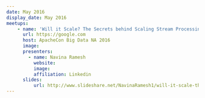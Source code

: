 ```yaml
---
date: May 2016
display_date: May 2016
meetups:
    - name: 'Will it Scale? The Secrets behind Scaling Stream Processing Applications '
      url: https://google.com
      host: ApacheCon Big Data NA 2016
      image: 
      presenters:
        - name: Navina Ramesh
          website: 
          image:
          affiliation: Linkedin
      slides:
          url: http://www.slideshare.net/NavinaRamesh1/will-it-scale-the-secrets-behind-scaling-stream-processing-applications
---
```

<!--
   Licensed to the Apache Software Foundation (ASF) under one or more
   contributor license agreements.  See the NOTICE file distributed with
   this work for additional information regarding copyright ownership.
   The ASF licenses this file to You under the Apache License, Version 2.0
   (the "License"); you may not use this file except in compliance with
   the License.  You may obtain a copy of the License at

       http://www.apache.org/licenses/LICENSE-2.0

   Unless required by applicable law or agreed to in writing, software
   distributed under the License is distributed on an "AS IS" BASIS,
   WITHOUT WARRANTIES OR CONDITIONS OF ANY KIND, either express or implied.
   See the License for the specific language governing permissions and
   limitations under the License.
-->